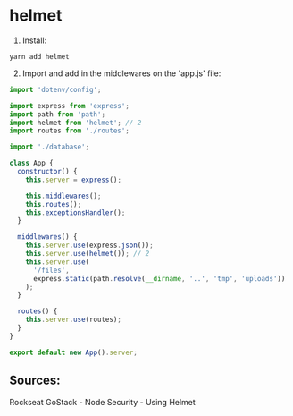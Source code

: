 # helmet

1. Install:
```
yarn add helmet
```
2. Import and add in the middlewares on the 'app.js' file:
```javascript
import 'dotenv/config';

import express from 'express';
import path from 'path';
import helmet from 'helmet'; // 2
import routes from './routes';

import './database';

class App {
  constructor() {
    this.server = express();

    this.middlewares();
    this.routes();
    this.exceptionsHandler();
  }

  middlewares() {
    this.server.use(express.json());
    this.server.use(helmet()); // 2
    this.server.use(
      '/files',
      express.static(path.resolve(__dirname, '..', 'tmp', 'uploads'))
    );
  }

  routes() {
    this.server.use(routes);
  }
}

export default new App().server;
```
## Sources:
Rockseat GoStack - Node Security - Using Helmet
